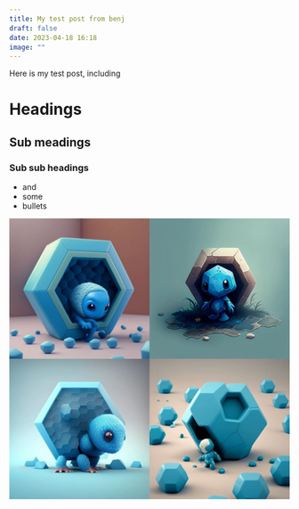 ```yaml
---
title: My test post from benj
draft: false
date: 2023-04-18 16:18
image: ""
---
```

Here is my test post, including

# Headings

## Sub meadings

### Sub sub headings

* and
* some 
* bullets

![](/assets/images/midjourney-litte-lost-blue-hexagon.jpg)